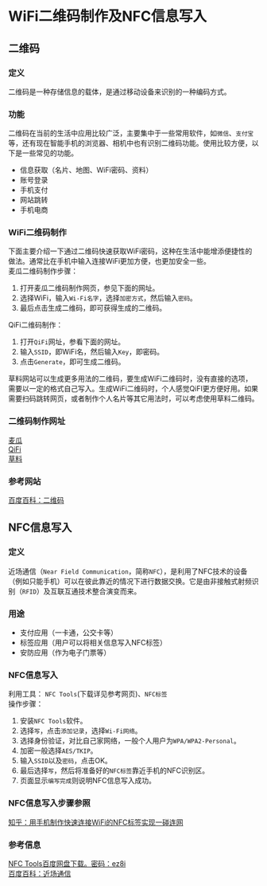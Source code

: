 # WiFi二维码制作及NFC信息写入

## 二维码
### 定义
二维码是一种存储信息的载体，是通过移动设备来识别的一种编码方式。        
### 功能
二维码在当前的生活中应用比较广泛，主要集中于一些常用软件，如`微信`、`支付宝`等，还有现在智能手机的浏览器、相机中也有识别二维码功能。使用比较方便，以下是一些常见的功能。            
* 信息获取（名片、地图、WiFi密码、资料）
* 账号登录
* 手机支付
* 网站跳转
* 手机电商

### WiFi二维码制作   
下面主要介绍一下通过二维码快速获取WiFi密码，这种在生活中能增添便捷性的做法。通常比在手机中输入连接WiFi更加方便，也更加安全一些。       
麦瓜二维码制作步骤：
1. 打开麦瓜二维码制作网页，参见下面的网址。
2. 选择WiFi，输入`Wi-Fi名字`，选择`加密方式`，然后输入`密码`。
3. 最后点击生成二维码，即可获得生成的二维码。
   
QiFi二维码制作：
1. 打开`QiFi`网址，参看下面的网址。
2. 输入`SSID`，即WiFi名，然后输入`Key`，即密码。
3. 点击`Generate`，即可生成二维码。

草料网站可以生成更多用法的二维码，要生成WiFi二维码时，没有直接的选项，需要以一定的格式自己写入。生成WiFi二维码时，个人感觉QiFI更方便好用。如果需要扫码跳转网页，或者制作个人名片等其它用法时，可以考虑使用草料二维码。    

### 二维码制作网址  
[麦瓜](https://www.maitube.com/qr.php)       
[QiFi](https://qifi.org/)        
[草料](https://cli.im/)      

### 参考网站   
[百度百科：二维码](https://baike.baidu.com/item/%E4%BA%8C%E7%BB%B4%E7%A0%81)         

## NFC信息写入  
### 定义   
近场通信（`Near Field Communication`，简称`NFC`），是利用了NFC技术的设备（例如只能手机）可以在彼此靠近的情况下进行数据交换。它是由非接触式射频识别（`RFID`）及互联互通技术整合演变而来。    

### 用途   
* 支付应用（一卡通，公交卡等）
* 标签应用（用户可以将相关信息写入NFC标签）
* 安防应用（作为电子门票等）

### NFC信息写入
利用工具： `NFC Tools`(下载详见参考网页)、`NFC标签`        
操作步骤：
1. 安装`NFC Tools`软件。          
2. 选择`写`，点击`添加记录`，选择`Wi-Fi网络`。     
3. 选择身份验证，对比自己家网络，一般个人用户为`WPA/WPA2-Personal`。           
4. 加密一般选择`AES/TKIP`。           
5. 输入`SSID`以及`密码`，点击OK。         
6. 最后选择`写`，然后将准备好的`NFC标签`靠近手机的NFC识别区。      
7. 页面显示`编写完成`则说明NFC信息写入成功。     

### NFC信息写入步骤参照
[知乎：用手机制作快速连接WiFi的NFC标签实现一碰连网](https://zhuanlan.zhihu.com/p/143620449)         

### 参考信息
[NFC Tools百度网盘下载。密码：ez8i](https://pan.baidu.com/s/1MjyTyw4CqXLPa-hk8RlebQ)           
[百度百科：近场通信](https://baike.baidu.com/item/%E8%BF%91%E5%9C%BA%E9%80%9A%E4%BF%A1/9741433?fromtitle=nfc&fromid=5684)             
 